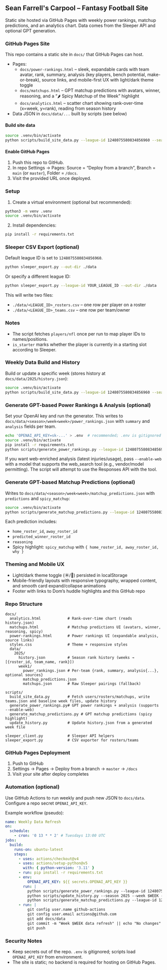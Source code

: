 ## Sean Farrell's Carpool – Fantasy Football Site

Static site hosted via GitHub Pages with weekly power rankings, matchup predictions, and an analytics chart. Data comes from the Sleeper API and optional GPT generation.

### GitHub Pages Site

This repo contains a static site in `docs/` that GitHub Pages can host.

- Pages:
  - `docs/power-rankings.html` – sleek, expandable cards with team avatar, rank, summary, analysis (key players, bench potential, make-or-break), source links, and mobile-first UX with light/dark theme toggle
  - `docs/matchups.html` – GPT matchup predictions with avatars, winner, reasoning, and a “🌶️ Spicy Matchup of the Week” highlight
  - `docs/analytics.html` – scatter chart showing rank-over-time (x=week, y=rank), reading from season history
- Data JSON in `docs/data/...` built by scripts (see below)

#### Build site data

```bash
source .venv/bin/activate
python scripts/build_site_data.py --league-id 1248075580834856960 --season 2025 --docs-dir ./docs
```

#### Enable GitHub Pages

1. Push this repo to GitHub.
2. In repo Settings → Pages: Source = “Deploy from a branch”, Branch = `main` (or `master`), Folder = `/docs`.
3. Visit the provided URL once deployed.

### Setup

1. Create a virtual environment (optional but recommended):

```bash
python3 -m venv .venv
source .venv/bin/activate
```

2. Install dependencies:

```bash
pip install -r requirements.txt
```

### Sleeper CSV Export (optional)

Default league ID is set to `1248075580834856960`.

```bash
python sleeper_export.py --out-dir ./data
```

Or specify a different league ID:

```bash
python sleeper_export.py --league-id YOUR_LEAGUE_ID --out-dir ./data
```

This will write two files:

- `./data/<LEAGUE_ID>_rosters.csv` – one row per player on a roster
- `./data/<LEAGUE_ID>_teams.csv` – one row per team/owner

### Notes

- The script fetches `players/nfl` once per run to map player IDs to names/positions.
- `is_starter` marks whether the player is currently in a starting slot according to Sleeper.

### Weekly Data Build and History

Build or update a specific week (stores history at `docs/data/2025/history.json`):

```bash
source .venv/bin/activate
python scripts/build_site_data.py --league-id 1248075580834856960 --season 2025 --week 1 --docs-dir ./docs
```

### Generate GPT-based Power Rankings & Analysis (optional)

Set your OpenAI key and run the generator. This writes to `docs/data/<season>/week<week>/power_rankings.json` with `summary` and `analysis` fields per team.

```bash
echo 'OPENAI_API_KEY=sk-...' > .env  # recommended; .env is gitignored
source .venv/bin/activate
pip install -r requirements.txt
python scripts/generate_power_rankings.py --league-id 1248075580834856960 --season 2025 --week 1 --docs-dir ./docs --model gpt-4o-mini
```

If you want web-enriched analysis (latest injuries/usage), pass `--enable-web` with a model that supports the web_search tool (e.g., vendor/model permitting). The script will attempt to use the Responses API with the tool.

### Generate GPT-based Matchup Predictions (optional)

Writes to `docs/data/<season>/week<week>/matchup_predictions.json` with `predictions` and `spicy_matchup`:

```bash
source .venv/bin/activate
python scripts/generate_matchup_predictions.py --league-id 1248075580834856960 --season 2025 --week 1 --docs-dir ./docs --model gpt-4o-mini
```

Each prediction includes:
- `home_roster_id`, `away_roster_id`
- `predicted_winner_roster_id`
- `reasoning`
- Spicy highlight: `spicy_matchup` with `{ home_roster_id, away_roster_id, why }`

### Theming and Mobile UX

- Light/dark theme toggle (☀️/🌙) persisted in localStorage
- Mobile-friendly layouts with responsive typography, wrapped content, and smooth card expand/collapse animations
- Footer with links to Dom’s huddle highlights and this GitHub repo

### Repo Structure

```
docs/
  analytics.html            # Rank-over-time chart (reads history.json)
  matchups.html             # Matchup predictions UI (avatars, winner, reasoning, spicy)
  power-rankings.html       # Power rankings UI (expandable analysis, source links)
  styles.css                # Theme + responsive styles
  data/
    2025/
      history.json          # Season rank history (weeks → [{roster_id, team_name, rank}])
      week1/
        power_rankings.json # Per-team {rank, summary, analysis{...}, optional sources}
        matchup_predictions.json
        matchups.json       # Raw Sleeper pairings (fallback)

scripts/
  build_site_data.py        # Fetch users/rosters/matchups, write teams.json and baseline week files, update history
  generate_power_rankings.py# GPT power rankings + analysis (supports --enable-web)
  generate_matchup_predictions.py # GPT matchup predictions (spicy highlight)
  update_history.py         # Update history.json from a generated week file

sleeper_client.py           # Sleeper API helpers
sleeper_export.py           # CSV exporter for rosters/teams
```

### GitHub Pages Deployment

1. Push to GitHub
2. Settings → Pages → Deploy from a branch → `master` → `/docs`
3. Visit your site after deploy completes

### Automation (optional)

Use GitHub Actions to run weekly and push new JSON to `docs/data`. Configure a repo secret `OPENAI_API_KEY`.

Example workflow (pseudo):
```yaml
name: Weekly Data Refresh
on:
  schedule:
    - cron: '0 13 * * 2' # Tuesdays 13:00 UTC
jobs:
  build:
    runs-on: ubuntu-latest
    steps:
      - uses: actions/checkout@v4
      - uses: actions/setup-python@v5
        with: { python-version: '3.11' }
      - run: pip install -r requirements.txt
      - env:
          OPENAI_API_KEY: ${{ secrets.OPENAI_API_KEY }}
        run: |
          python scripts/generate_power_rankings.py --league-id 1248075580834856960 --season 2025 --week $WEEK --docs-dir ./docs --model gpt-4o-mini
          python scripts/update_history.py --season 2025 --week $WEEK --docs-dir ./docs
          python scripts/generate_matchup_predictions.py --league-id 1248075580834856960 --season 2025 --week $WEEK --docs-dir ./docs --model gpt-4o-mini
      - run: |
          git config user.name github-actions
          git config user.email actions@github.com
          git add docs/data
          git commit -m "Week $WEEK data refresh" || echo "No changes"
          git push
```

### Security Notes

- Keep secrets out of the repo. `.env` is gitignored; scripts load `OPENAI_API_KEY` from environment.
- The site is static; no backend is required for hosting on GitHub Pages.

